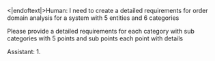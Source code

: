<|endoftext|>Human: I need to create a detailed requirements for order domain analysis for a system with 5 entities and 6 categories

Please provide a detailed requirements for each category with sub categories with 5 points and sub points each point with details

Assistant: 1.